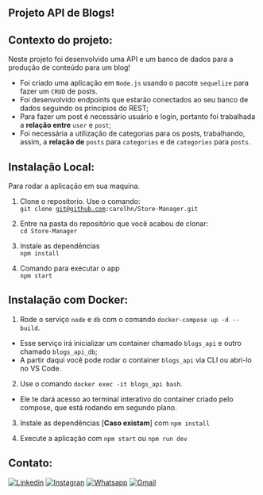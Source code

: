 ## Projeto API de Blogs!

## Contexto do projeto:
Neste projeto foi desenvolvido uma API e um banco de dados para a produção de conteúdo para um blog! 
- Foi criado uma aplicação em `Node.js` usando o pacote `sequelize` para fazer um `CRUD` de posts.
- Foi desenvolvido endpoints que estarão conectados ao seu banco de dados seguindo os princípios do REST;
- Para fazer um post é necessário usuário e login, portanto foi trabalhada a **relação entre** `user` e `post`; 
- Foi necessária a utilização de categorias para os posts, trabalhando, assim, a **relação de** `posts` para `categories` e de `categories` para `posts`.

## Instalação Local:
Para rodar a aplicação em sua maquina.

1. Clone o repositorio. Use o comando:</br>
  <code>git clone git@github.com:carolhn/Store-Manager.git</code></br>
  
2. Entre na pasta do repositório que você acabou de clonar:</br>
<code>cd Store-Manager</code>

3. Instale as dependências</br>
<code>npm install</code>

4. Comando para executar o app</br>
<code>npm start</code>


## Instalação com Docker:
1. Rode o serviço `node` e `db` com o comando `docker-compose up -d --build`.
  - Esse serviço irá inicializar um container chamado `blogs_api` e outro chamado `blogs_api_db`;
  - A partir daqui você pode rodar o container `blogs_api` via CLI ou abri-lo no VS Code.

2. Use o comando `docker exec -it blogs_api bash`.
  - Ele te dará acesso ao terminal interativo do container criado pelo compose, que está rodando em segundo plano.

3. Instale as dependências [**Caso existam**] com `npm install`

4. Execute a aplicação com `npm start` ou `npm run dev`

## Contato:
[![Linkedin](https://img.shields.io/badge/LinkedIn-0077B5?style=for-the-badge&logo=linkedin&logoColor=white)](https://www.linkedin.com/in/caroline-nunes-devfullstack/)
[![Instagran](https://img.shields.io/badge/Instagram-E4405F?style=for-the-badge&logo=instagram&logoColor=white)](https://www.instagram.com/caarolhn/)
[![Whatsapp](https://img.shields.io/badge/WhatsApp-25D366?style=for-the-badge&logo=whatsapp&logoColor=white)](https://wa.me/48988037114)
[![Gmail](https://img.shields.io/badge/Gmail-D14836?style=for-the-badge&logo=gmail&logoColor=white)](mailto:nunescaroline905@gmail.com)
